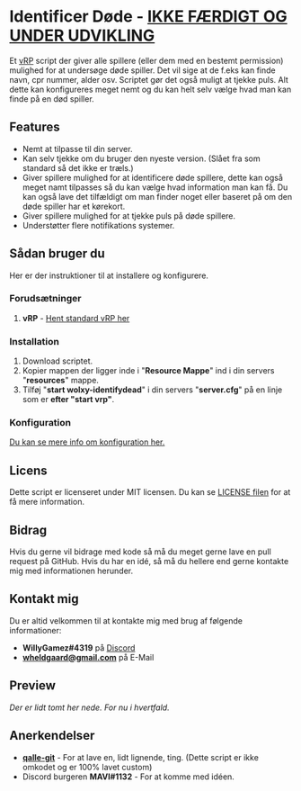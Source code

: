 # Identificer Døde - [IKKE FÆRDIGT OG UNDER UDVIKLING](https://github.com/Wolxy/Wolxy-IdentifyDead/tree/development)
Et [vRP](https://github.com/DunkoUK/dunko_vrp/) script der giver alle spillere (eller dem med en bestemt permission) mulighed for at undersøge døde spiller. Det vil sige at de f.eks kan finde navn, cpr nummer, alder osv. Scriptet gør det også muligt at tjekke puls. Alt dette kan konfigureres meget nemt og du kan helt selv vælge hvad man kan finde på en død spiller.

## Features
- Nemt at tilpasse til din server.
- Kan selv tjekke om du bruger den nyeste version. (Slået fra som standard så det ikke er træls.)
- Giver spillere mulighed for at identificere døde spillere, dette kan også meget namt tilpasses så du kan vælge hvad information man kan få. Du kan også lave det tilfældigt om man finder noget eller baseret på om den døde spiller har et kørekort.
- Giver spillere mulighed for at tjekke puls på døde spillere.
- Understøtter flere notifikations systemer.

## Sådan bruger du
Her er der instruktioner til at installere og konfigurere.

### Forudsætninger
1. **vRP** - [Hent standard vRP her](https://github.com/DunkoUK/dunko_vrp/)

### Installation
1. Download scriptet.
2. Kopier mappen der ligger inde i "**Resource Mappe**" ind i din servers "**resources**" mappe.
3. Tilføj "**start wolxy-identifydead**" i din servers "**server.cfg**" på en linje som er **efter "start vrp"**.

### Konfiguration
[Du kan se mere info om konfiguration her.](Dokumentation/Konfiguration.md)

## Licens
Dette script er licenseret under MIT licensen. Du kan se [LICENSE filen](LICENSE) for at få mere information.

## Bidrag
Hvis du gerne vil bidrage med kode så må du meget gerne lave en pull request på GitHub.
Hvis du har en idé, så må du hellere end gerne kontakte mig med informationen herunder.

## Kontakt mig
Du er altid velkommen til at kontakte mig med brug af følgende informationer:
- **WillyGamez#4319** på [Discord](https://discord.com/)
- **wheldgaard@gmail.com** på E-Mail

## Preview
*Der er lidt tomt her nede. For nu i hvertfald.*

## Anerkendelser
- [**qalle-git**](https://github.com/qalle-git/) - For at lave en, lidt lignende, ting. (Dette script er ikke omkodet og er 100% lavet custom)
- Discord burgeren **MAVI#1132** - For at komme med idéen.
